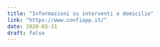 ```yaml
---
title: "Informazioni su interventi a domicilio"
link: "https://www.confiapp.it/"
date: 2020-03-31
draft: false
---
```

